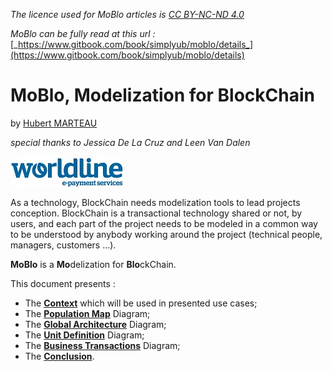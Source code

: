 _The licence used for MoBlo articles is_ [_CC BY-NC-ND 4.0_](https://creativecommons.org/licenses/by-nc-nd/4.0/)

_MoBlo can be fully read at this url :_ [_https://www.gitbook.com/book/simplyub/moblo/details_](https://www.gitbook.com/book/simplyub/moblo/details)

# MoBlo, Modelization for BlockChain

by [Hubert MARTEAU](https://github.com/SimplyUb)

_special thanks to Jessica De La Cruz and Leen Van Dalen_

[![](/Img/WorldLine-Logo-petit.jpg)](http://worldline.com)

As a technology, BlockChain needs modelization tools to lead projects conception. BlockChain is a transactional technology shared or not, by users, and each part of the project needs to be modeled in a common way to be understood by anybody working around the project \(technical people, managers, customers …\).

**MoBlo** is a **Mo**delization for **Blo**ckChain.

This document presents :

* The [**Context**](/context.md) which will be used in presented use cases;
* The [**Population Map**](/pm.md) Diagram;
* The [**Global Architecture**](/ga.md) Diagram;
* The [**Unit Definition**](/ud.md) Diagram;
* The [**Business Transactions**](/bt.md) Diagram;
* The [**Conclusion**](/conclusion.md).




